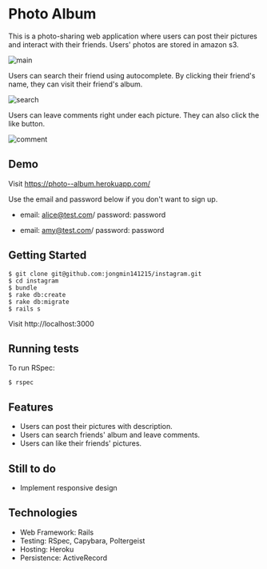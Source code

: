 # Photo Album

This is a photo-sharing web application where users can post their pictures and interact with their friends. Users' photos are stored in amazon s3.

![main](/images/main.png)

Users can search their friend using autocomplete. By clicking their friend's name, they can visit their friend's album.

![search](/images/search.png)

Users can leave comments right under each picture. They can also click the like button.

![comment](/images/comment.png)

Demo
----
Visit https://photo--album.herokuapp.com/

Use the email and password below if you don't want to sign up.
* email: alice@test.com/
password: password

* email: amy@test.com/
password: password

Getting Started
-----
```
$ git clone git@github.com:jongmin141215/instagram.git
$ cd instagram
$ bundle
$ rake db:create
$ rake db:migrate
$ rails s
```

Visit http://localhost:3000


Running tests
------
To run RSpec:
```
$ rspec
```

Features
-----
* Users can post their pictures with description.
* Users can search friends' album and leave comments.
* Users can like their friends' pictures.

Still to do
------
* Implement responsive design

Technologies
-----
* Web Framework: Rails
* Testing: RSpec, Capybara, Poltergeist
* Hosting: Heroku
* Persistence: ActiveRecord
